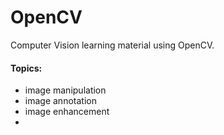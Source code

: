 # OpenCV

Computer Vision learning material using OpenCV. 

#### Topics:

- image manipulation
- image annotation
- image enhancement
- 

